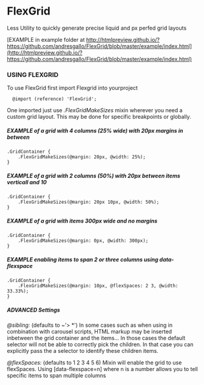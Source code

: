 # FlexGrid
Less Utility to quickly generate precise liquid and px perfed grid layouts

 [EXAMPLE in example folder at http://htmlpreview.github.io/?https://github.com/andresgallo/FlexGrid/blob/master/example/index.html](http://htmlpreview.github.io/?https://github.com/andresgallo/FlexGrid/blob/master/example/index.html)

### USING FLEXGRID
To use FlexGrid first import Flexgrid into yourproject
```less
  @import (reference) 'FlexGrid';
```

One imported just use *.FlexGridMakeSizes* mixin wherever you need a custom grid layout. This may be done for specific breakpoints or globally. 


##### EXAMPLE of a grid with 4 columns (25% wide) with 20px margins in between
```less
.GridContainer {
    .FlexGridMakeSizes(@margin: 20px, @width: 25%);
}
```

##### EXAMPLE of a grid with 2 columns (50%) with 20px between items verticall and 10 
```less
.GridContainer {
    .FlexGridMakeSizes(@margin: 20px 10px, @width: 50%);
}
```

##### EXAMPLE of a grid with items 300px wide and no margins 
```less
.GridContainer {
    .FlexGridMakeSizes(@margin: 0px, @width: 300px);
}
```

##### EXAMPLE enabling items to span 2 or three columns using data-flexspace
```less
.GridContainer {
    .FlexGridMakeSizes(@margin: 10px, @flexSpaces: 2 3, @width: 33.33%); 
}
```

##### ADVANCED Settings
*@sibling:* (defaults to ~'> *') In some cases such as when using in combination with carousel scripts, HTML markup may be inserted inbetween the grid container and the items... In those cases the default selector will not be able to correctly pick the children. In that case you can explicitly pass the a selector to identify these children items.

*@flexSpaces:* (defaults to 1 2 3 4 5 6) Mixin will enable the grid to use flexSpaces. Using [data-flexspace=n] where n is a number allows you to tell specific items to span multiple columns



